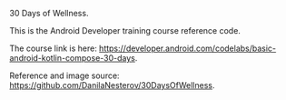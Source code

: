 30 Days of Wellness. 

This is the Android Developer training course reference code. 

The course link is here: https://developer.android.com/codelabs/basic-android-kotlin-compose-30-days. 

Reference and image source: https://github.com/DanilaNesterov/30DaysOfWellness. 
